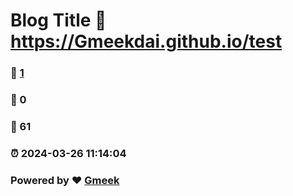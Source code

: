 # Blog Title :link: https://Gmeekdai.github.io/test 
### :page_facing_up: [1](https://Gmeekdai.github.io/test/tag.html) 
### :speech_balloon: 0 
### :hibiscus: 61 
### :alarm_clock: 2024-03-26 11:14:04 
### Powered by :heart: [Gmeek](https://github.com/Meekdai/Gmeek)
